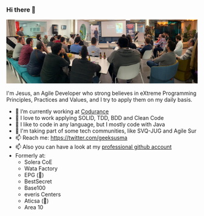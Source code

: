 ### Hi there 👋

<!--
**geeksusma/geeksusma** is a ✨ _special_ ✨ repository because its `README.md` (this file) appears on your GitHub profile.

Here are some ideas to get you started:

- 🔭 I’m currently working on ...
- 🌱 I’m currently learning ...
- 👯 I’m looking to collaborate on ...
- 🤔 I’m looking for help with ...
- 💬 Ask me about ...
- 📫 How to reach me: ...
- 😄 Pronouns: ...
- ⚡ Fun fact: ...
-->

![Alt text](images/tdd_speech.jpeg)

I'm Jesus, an Agile Developer who strong believes in eXtreme Programming Principles, Practices and Values, and I try to apply them on my daily basis.


- 🔭 I’m currently working at [Codurance](https://www.codurance.com/about-us/our-people/)
- 💬 I love to work applying SOLID, TDD, BDD and Clean Code
- 🌱 I like to code in any language, but I mostly code with Java
- 👯 I'm taking part of some tech communities, like SVQ-JUG and Agile Sur
- 📫 Reach me: https://twitter.com/geeksusma
- 📫 Also you can have a look at my [professional github account](https://github.com/geeksusma-cdr)
- Formerly at:
  - Solera CoE
  - Wata Factory
  - EPG (:zombie:)
  - BestSecret
  - Base100
  - everis Centers
  - Aticsa (:zombie:)
  - Area 10
